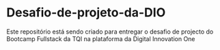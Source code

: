 # Desafio-de-projeto-da-DIO
Este repositório está sendo criado para entregar o desafio de projecto do Bootcamp Fullstack da TQI na plataforma da Digital Innovation One
